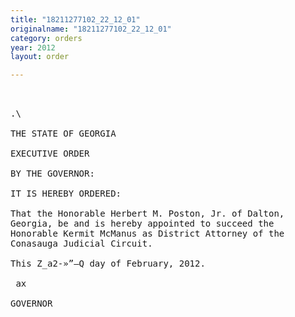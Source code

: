 ```yaml
---
title: "18211277102_22_12_01"
originalname: "18211277102_22_12_01"
category: orders
year: 2012
layout: order

---
```

<pre>
   

.\

THE STATE OF GEORGIA

EXECUTIVE ORDER

BY THE GOVERNOR:

IT IS HEREBY ORDERED:

That the Honorable Herbert M. Poston, Jr. of Dalton,
Georgia, be and is hereby appointed to succeed the
Honorable Kermit McManus as District Attorney of the
Conasauga Judicial Circuit.

This Z_a2-»”—Q day of February, 2012.

 ax 

GOVERNOR

</pre>
